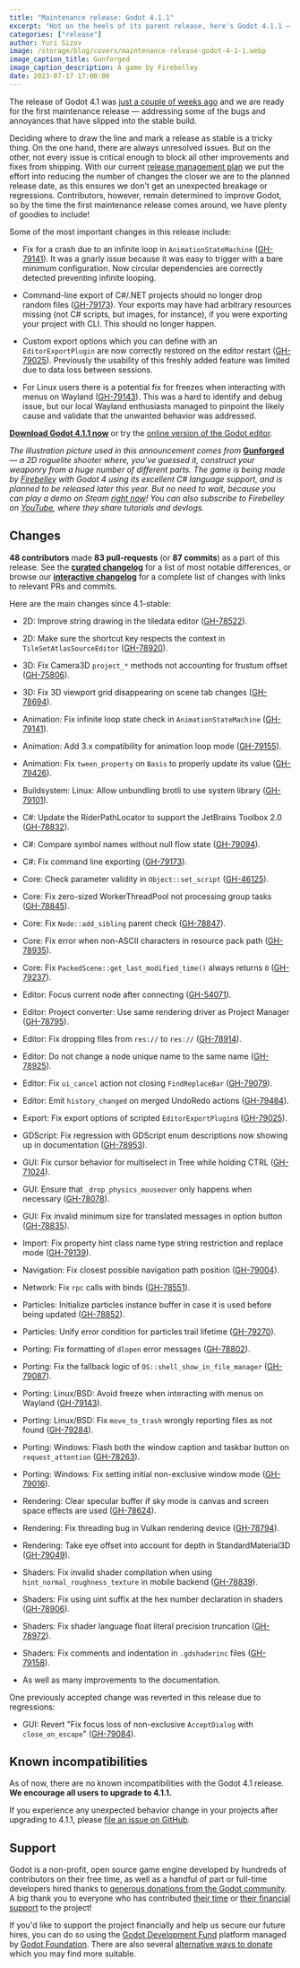 ```yaml
---
title: "Maintenance release: Godot 4.1.1"
excerpt: "Hot on the heels of its parent release, here's Godot 4.1.1 — the first maintenance release of the 4.1 branch, with more stability and workflow improvements."
categories: ["release"]
author: Yuri Sizov
image: /storage/blog/covers/maintenance-release-godot-4-1-1.webp
image_caption_title: Gunforged
image_caption_description: A game by Firebelley
date: 2023-07-17 17:00:00
---
```


The release of Godot 4.1 was [just a couple of weeks ago](/article/godot-4-1-is-here) and we are ready for the first maintenance release — addressing some of the bugs and annoyances that have slipped into the stable build.

Deciding where to draw the line and mark a release as stable is a tricky thing. On the one hand, there are always unresolved issues. But on the other, not every issue is critical enough to block all other improvements and fixes from shipping. With our current [release management plan](/article/release-management-4-1/) we put the effort into reducing the number of changes the closer we are to the planned release date, as this ensures we don't get an unexpected breakage or regressions. Contributors, however, remain determined to improve Godot, so by the time the first maintenance release comes around, we have plenty of goodies to include!

Some of the most important changes in this release include:

- Fix for a crash due to an infinite loop in `AnimationStateMachine` ([GH-79141](https://github.com/godotengine/godot/pull/79141)). It was a gnarly issue because it was easy to trigger with a bare minimum configuration. Now circular dependencies are correctly detected preventing infinite looping.

- Command-line export of C#/.NET projects should no longer drop random files ([GH-79173](https://github.com/godotengine/godot/pull/79173)). Your exports may have had arbitrary resources missing (not C# scripts, but images, for instance), if you were exporting your project with CLI. This should no longer happen.

- Custom export options which you can define with an `EditorExportPlugin` are now correctly restored on the editor restart ([GH-79025](https://github.com/godotengine/godot/pull/79025)). Previously the usability of this freshly added feature was limited due to data loss between sessions.

- For Linux users there is a potential fix for freezes when interacting with menus on Wayland ([GH-79143](https://github.com/godotengine/godot/pull/79143)). This was a hard to identify and debug issue, but our local Wayland enthusiasts managed to pinpoint the likely cause and validate that the unwanted behavior was addressed.

[**Download Godot 4.1.1 now**](/download/) or try the [online version of the Godot editor](https://editor.godotengine.org/4.1.1.stable/).

*The illustration picture used in this announcement comes from* [**Gunforged**](https://store.steampowered.com/app/2258480/Gunforged/) *— a 2D roguelite shooter where, you've guessed it, construct your weaponry from a huge number of different parts. The game is being made by [Firebelley](https://twitter.com/firebelley) with Godot 4 using its excellent C# language support, and is planned to be released later this year. But no need to wait, because you can play a demo on Steam [right now](https://store.steampowered.com/app/2258480/Gunforged/)! You can also subscribe to Firebelley on [YouTube](https://www.youtube.com/@FirebelleyGames), where they share tutorials and devlogs.*

## Changes

**48 contributors** made **83 pull-requests** (or **87 commits**) as a part of this release. See the [**curated changelog**](https://github.com/godotengine/godot/blob/4.1.1-stable/CHANGELOG.md) for a list of most notable differences, or browse our [**interactive changelog**](https://godotengine.github.io/godot-interactive-changelog/#4.1.1) for a complete list of changes with links to relevant PRs and commits.

Here are the main changes since 4.1-stable:

- 2D: Improve string drawing in the tiledata editor ([GH-78522](https://github.com/godotengine/godot/pull/78522)).
- 2D: Make sure the shortcut key respects the context in `TileSetAtlasSourceEditor` ([GH-78920](https://github.com/godotengine/godot/pull/78920)).
- 3D: Fix Camera3D `project_*` methods not accounting for frustum offset ([GH-75806](https://github.com/godotengine/godot/pull/75806)).
- 3D: Fix 3D viewport grid disappearing on scene tab changes ([GH-78694](https://github.com/godotengine/godot/pull/78694)).
- Animation: Fix infinite loop state check in `AnimationStateMachine` ([GH-79141](https://github.com/godotengine/godot/pull/79141)).
- Animation: Add 3.x compatibility for animation loop mode ([GH-79155](https://github.com/godotengine/godot/pull/79155)).
- Animation: Fix `tween_property` on `Basis` to properly update its value ([GH-79426](https://github.com/godotengine/godot/pull/79426)).
- Buildsystem: Linux: Allow unbundling brotli to use system library ([GH-79101](https://github.com/godotengine/godot/pull/79101)).
- C#: Update the RiderPathLocator to support the JetBrains Toolbox 2.0 ([GH-78832](https://github.com/godotengine/godot/pull/78832)).
- C#: Compare symbol names without null flow state ([GH-79094](https://github.com/godotengine/godot/pull/79094)).
- C#: Fix command line exporting ([GH-79173](https://github.com/godotengine/godot/pull/79173)).
- Core: Check parameter validity in `Object::set_script` ([GH-46125](https://github.com/godotengine/godot/pull/46125)).
- Core: Fix zero-sized WorkerThreadPool not processing group tasks ([GH-78845](https://github.com/godotengine/godot/pull/78845)).
- Core: Fix `Node::add_sibling` parent check ([GH-78847](https://github.com/godotengine/godot/pull/78847)).
- Core: Fix error when non-ASCII characters in resource pack path ([GH-78935](https://github.com/godotengine/godot/pull/78935)).
- Core: Fix `PackedScene::get_last_modified_time()` always returns `0` ([GH-79237](https://github.com/godotengine/godot/pull/79237)).
- Editor: Focus current node after connecting ([GH-54071](https://github.com/godotengine/godot/pull/54071)).
- Editor: Project converter: Use same rendering driver as Project Manager ([GH-78795](https://github.com/godotengine/godot/pull/78795)).
- Editor: Fix dropping files from `res://` to `res://` ([GH-78914](https://github.com/godotengine/godot/pull/78914)).
- Editor: Do not change a node unique name to the same name ([GH-78925](https://github.com/godotengine/godot/pull/78925)).
- Editor: Fix `ui_cancel` action not closing `FindReplaceBar` ([GH-79079](https://github.com/godotengine/godot/pull/79079)).
- Editor: Emit `history_changed` on merged UndoRedo actions ([GH-79484](https://github.com/godotengine/godot/pull/79484)).
- Export: Fix export options of scripted `EditorExportPlugin`s ([GH-79025](https://github.com/godotengine/godot/pull/79025)).
- GDScript: Fix regression with GDScript enum descriptions now showing up in documentation ([GH-78953](https://github.com/godotengine/godot/pull/78953)).
- GUI: Fix cursor behavior for multiselect in Tree while holding CTRL ([GH-71024](https://github.com/godotengine/godot/pull/71024)).
- GUI: Ensure that `_drop_physics_mouseover` only happens when necessary ([GH-78078](https://github.com/godotengine/godot/pull/78078)).
- GUI: Fix invalid minimum size for translated messages in option button ([GH-78835](https://github.com/godotengine/godot/pull/78835)).
- Import: Fix property hint class name type string restriction and replace mode ([GH-79139](https://github.com/godotengine/godot/pull/79139)).
- Navigation: Fix closest possible navigation path position ([GH-79004](https://github.com/godotengine/godot/pull/79004)).
- Network: Fix `rpc` calls with binds ([GH-78551](https://github.com/godotengine/godot/pull/78551)).
- Particles: Initialize particles instance buffer in case it is used before being updated ([GH-78852](https://github.com/godotengine/godot/pull/78852)).
- Particles: Unify error condition for particles trail lifetime ([GH-79270](https://github.com/godotengine/godot/pull/79270)).
- Porting: Fix formatting of `dlopen` error messages ([GH-78802](https://github.com/godotengine/godot/pull/78802)).
- Porting: Fix the fallback logic of `OS::shell_show_in_file_manager` ([GH-79087](https://github.com/godotengine/godot/pull/79087)).
- Porting: Linux/BSD: Avoid freeze when interacting with menus on Wayland ([GH-79143](https://github.com/godotengine/godot/pull/79143)).
- Porting: Linux/BSD: Fix `move_to_trash` wrongly reporting files as not found ([GH-79284](https://github.com/godotengine/godot/pull/79284)).
- Porting: Windows: Flash both the window caption and taskbar button on `request_attention` ([GH-78263](https://github.com/godotengine/godot/pull/78263)).
- Porting: Windows: Fix setting initial non-exclusive window mode ([GH-79016](https://github.com/godotengine/godot/pull/79016)).
- Rendering: Clear specular buffer if sky mode is canvas and screen space effects are used ([GH-78624](https://github.com/godotengine/godot/pull/78624)).
- Rendering: Fix threading bug in Vulkan rendering device ([GH-78794](https://github.com/godotengine/godot/pull/78794)).
- Rendering: Take eye offset into account for depth in StandardMaterial3D ([GH-79049](https://github.com/godotengine/godot/pull/79049)).
- Shaders: Fix invalid shader compilation when using `hint_normal_roughness_texture` in mobile backend ([GH-78839](https://github.com/godotengine/godot/pull/78839)).
- Shaders: Fix using uint suffix at the hex number declaration in shaders ([GH-78906](https://github.com/godotengine/godot/pull/78906)).
- Shaders: Fix shader language float literal precision truncation ([GH-78972](https://github.com/godotengine/godot/pull/78972)).
- Shaders: Fix comments and indentation in `.gdshaderinc` files ([GH-79158](https://github.com/godotengine/godot/pull/79158)).

- As well as many improvements to the documentation.

One previously accepted change was reverted in this release due to regressions:

- GUI: Revert "Fix focus loss of non-exclusive `AcceptDialog` with `close_on_escape`" ([GH-79084](https://github.com/godotengine/godot/pull/79084)).

## Known incompatibilities

As of now, there are no known incompatibilities with the Godot 4.1 release. **We encourage all users to upgrade to 4.1.1.**

If you experience any unexpected behavior change in your projects after upgrading to 4.1.1, please [file an issue on GitHub](https://github.com/godotengine/godot/issues).

## Support

Godot is a non-profit, open source game engine developed by hundreds of contributors on their free time, as well as a handful of part or full-time developers hired thanks to [generous donations from the Godot community](https://fund.godotengine.org/). A big thank you to everyone who has contributed [their time](https://github.com/godotengine/godot/blob/master/AUTHORS.md) or [their financial support](https://github.com/godotengine/godot/blob/master/DONORS.md) to the project!

If you'd like to support the project financially and help us secure our future hires, you can do so using the [Godot Development Fund](https://fund.godotengine.org/) platform managed by [Godot Foundation](https://godot.foundation/). There are also several [alternative ways to donate](/donate) which you may find more suitable.
